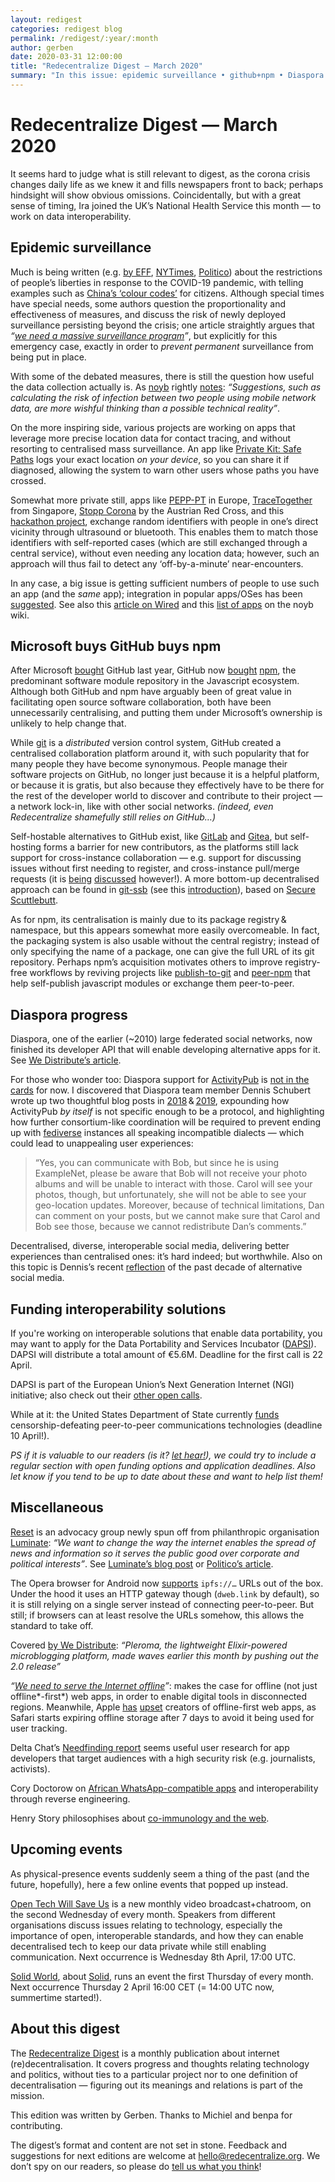 ```yaml
---
layout: redigest
categories: redigest blog
permalink: /redigest/:year/:month
author: gerben
date: 2020-03-31 12:00:00
title: "Redecentralize Digest — March 2020"
summary: "In this issue: epidemic surveillance • github+npm • Diaspora • etc."
---
```


Redecentralize Digest — March 2020
==================================

It seems hard to judge what is still relevant to digest, as the corona crisis changes daily life as we knew it and fills newspapers front to back; perhaps hindsight will show obvious omissions. Coincidentally, but with a great sense of timing, Ira joined the UK’s National Health Service this month — to work on data interoperability.


## Epidemic surveillance

Much is being written (e.g. [by EFF][], [NYTimes][], [Politico][]) about the restrictions of people’s liberties in response to the COVID-19 pandemic, with telling examples such as [China’s ‘colour codes’][] for citizens. Although special times have special needs, some authors question the proportionality and effectiveness of measures, and discuss the risk of newly deployed surveillance persisting beyond the crisis; one article straightly argues that *“[we need a massive surveillance program][]”*, but explicitly for this emergency case, exactly in order to *prevent* *permanent* surveillance from being put in place.

With some of the debated measures, there is still the question how useful the data collection actually is. As [noyb][] rightly [notes][]: *“Suggestions, such as calculating the risk of infection between two people using mobile network data, are more wishful thinking than a possible technical reality”*.

On the more inspiring side, various projects are working on apps that leverage more precise location data for contact tracing, and without resorting to centralised mass surveillance. An app like [Private Kit: Safe Paths][] logs your exact location *on your device*, so you can share it if diagnosed, allowing the system to warn other users whose paths you have crossed.

Somewhat more private still, apps like [PEPP-PT][] in Europe, [TraceTogether][] from Singapore, [Stopp Corona][] by the Austrian Red Cross, and this [hackathon project][], exchange random identifiers with people in one’s direct vicinity through ultrasound or bluetooth. This enables them to match those identifiers with self-reported cases (which are still exchanged through a central service), without even needing any location data; however, such an approach will thus fail to detect any ‘off-by-a-minute’ near-encounters.

In any case, a big issue is getting sufficient numbers of people to use such an app (and the *same* app); integration in popular apps/OSes has been [suggested][]. See also this [article on Wired][] and this [list of apps][] on the noyb wiki.

[by EFF]: https://www.eff.org/deeplinks/2020/03/protecting-civil-liberties-during-public-health-crisis "Protecting Civil Liberties During a Public Health Crisis · EFF · 10 Mar 2020"
[China’s ‘colour codes’]: https://www.nytimes.com/2020/03/01/business/china-coronavirus-surveillance.html "In Coronavirus Fight, China Gives Citizens a Color Code, With Red Flags · New York Times · 1 Mar 2020"
[NYTimes]: https://www.nytimes.com/2020/03/23/technology/coronavirus-surveillance-tracking-privacy.html "As Coronavirus Surveillance Escalates, Personal Privacy Plummets · New York Times · 23 Mar 2020"
[Politico]: https://www.politico.eu/article/coroanvirus-covid19-surveillance-data/ "In fight against coronavirus, governments embrace surveillance · Politico · 24 Mar 2020"
[we need a massive surveillance program]: https://idlewords.com/2020/03/we_need_a_massive_surveillance_program.htm "We Need A Massive Surveillance Program · Maciej Cegłowski · 23 Mar 2020"
[noyb]: https://noyb.eu/ "noyb, for None of Your Business, is a European group founded by Max Schrems to protect digital rights, largely through strategic complaints and litigation."
[notes]: https://noyb.eu/en/data-protection-times-corona "Data protection in times of coronavirus: not a question of if, but of how · noyb · 30 Mar 2020"
[Private Kit: Safe Paths]: https://safepaths.mit.edu/
[PEPP-PT]: https://www.pepp-pt.org/ "Pan-European Privacy-Preserving Proximity Tracing"
[TraceTogether]: https://www.tracetogether.gov.sg/
[Stopp Corona]: https://www.roteskreuz.at/site/faq-app-stopp-corona/
[hackathon project]: https://devpost.com/software/wetrace-g9ocyi "WeTrace, created at the CodeVsCOVID19 online hackathon of 27–30 March"
[suggested]: https://stop-covid.tech/ "Tech vs COVID-19: 13 things tech companies can do to fight coronavirus — An open letter from technologists, epidemiologists & medical professionals (see item #6)"
[article on Wired]: https://www.wired.com/story/phones-track-spread-covid19-good-idea/ "Phones Could Track the Spread of Covid-19. Is It a Good Idea? · Wired · 15 Mar 2020"
[list of apps]: https://gdprhub.eu/index.php?title=Projects_using_personal_data_to_combat_SARS-CoV-2#Contact_tracing_apps "Projects using personal data to combat SARS-CoV-2 → Contact tracing apps · noyb wiki"


## Microsoft buys GitHub buys npm

After Microsoft [bought][b1] GitHub last year, GitHub now [bought][b2] [npm][], the predominant software module repository in the Javascript ecosystem. Although both GitHub and npm have arguably been of great value in facilitating open source software collaboration, both have been unnecessarily centralising, and putting them under Microsoft’s ownership is unlikely to help change that.

While [git][] is a *distributed* version control system, GitHub created a centralised collaboration platform around it, with such popularity that for many people they have become synonymous. People manage their software projects on GitHub, no longer just because it is a helpful platform, or because it is gratis, but also because they effectively have to be there for the rest of the developer world to discover and contribute to their project — a network lock-in, like with other social networks. *(indeed, even Redecentralize shamefully still relies on GitHub…)*

Self-hostable alternatives to GitHub exist, like [GitLab][] and [Gitea][], but self-hosting forms a barrier for new contributors, as the platforms still lack support for cross-instance collaboration — e.g. support for discussing issues without first needing to register, and cross-instance pull/merge requests (it is [being][f1] [discussed][f2] however!). A more bottom-up decentralised approach can be found in [git-ssb][] (see this [introduction][]), based on [Secure Scuttlebutt][].

As for npm, its centralisation is mainly due to its package registry & namespace, but this appears somewhat more easily overcomeable. In fact, the packaging system is also usable without the central registry; instead of only specifying the name of a package, one can give the full URL of its git repository. Perhaps npm’s acquisition motivates others to improve registry-free workflows by reviving projects like [publish-to-git][] and [peer-npm][] that help self-publish javascript modules or exchange them peer-to-peer.

[b1]: https://news.microsoft.com/2018/06/04/microsoft-to-acquire-github-for-7-5-billion/
[b2]: https://github.blog/2020-03-16-npm-is-joining-github/
[npm]: https://www.npmjs.com/
[git]: https://git-scm.com/
[GitLab]: https://about.gitlab.com/
[Gitea]: https://gitea.io/
[f1]: https://gitlab.com/gitlab-org/gitlab/-/issues/14116
[f2]: https://github.com/forgefed/forgefed
[git-ssb]: https://git.scuttlebot.io/%25n92DiQh7ietE%2BR%2BX%2FI403LQoyf2DtR3WQfCkDKlheQU%3D.sha256
[introduction]: https://github.com/noffle/git-ssb-intro
[Secure Scuttlebutt]: https://www.scuttlebutt.nz/ "Secure Scuttlebutt is a “decentralised secure gossip platform”"
[publish-to-git]: https://github.com/Rush/publish-to-git/
[peer-npm]: https://github.com/noffle/peer-npm/


## Diaspora progress

Diaspora, one of the earlier (~2010) large federated social networks, now finished its developer API that will enable developing alternative apps for it. See [We Distribute’s article][].

For those who wonder too: Diaspora support for [ActivityPub][] is [not in the cards][] for now. I discovered that Diaspora team member Dennis Schubert wrote up two thoughtful blog posts in [2018][] & [2019][], expounding how ActivityPub *by itself* is not specific enough to be a protocol, and highlighting how further consortium-like coordination will be required to prevent ending up with [fediverse][] instances all speaking incompatible dialects — which could lead to unappealing user experiences:

> “Yes, you can communicate with Bob, but since he is using ExampleNet, please be aware that Bob will not receive your photo albums and will be unable to interact with those. Carol will see your photos, though, but unfortunately, she will not be able to see your geo-location updates. Moreover, because of technical limitations, Dan can comment on your posts, but we cannot make sure that Carol and Bob see those, because we cannot redistribute Dan’s comments.”

Decentralised, diverse, interoperable social media, delivering better experiences than centralised ones: it’s hard indeed; but worthwhile. Also on this topic is Dennis’s recent [reflection][] of the past decade of alternative social media.

[We Distribute’s article]: https://wedistribute.org/2020/03/diaspora-finally-merges-in-developer-api/ "Diaspora Finally Merges in Developer API · Sean Tilley / We Distribute"
[ActivityPub]: https://activitypub.rocks/ "ActivityPub is a standard protocol/framework that powers and interconnects various social media in the ‘Fediverse’, such as Mastodon and Pleroma instances."
[not in the cards]: https://github.com/diaspora/diaspora/issues/7422#issuecomment-546742655
[2018]: https://schub.wtf/blog/2018/02/01/activitypub-one-protocol-to-rule-them-all.html "ActivityPub - one protocol to rule them all? · Dennis Schubert · Feb 2018"
[2019]: https://schub.wtf/blog/2019/01/13/activitypub-final-thoughts-one-year-later.html "ActivityPub - Final thoughts, one year later. · Dennis Schubert · Jan 2019"
[fediverse]: https://en.wikipedia.org/wiki/Fediverse "The fediverse is the social network consisting of independently hosted community servers (‘instances’), which interconnect to support posting and following people between communities"
[reflection]: https://schub.wtf/blog/2020/01/01/2010s-alternative-social-media.html "The 2010s and alternative Social Media: A decade full of work, hope, and disappointment · Dennis Schubert · Jan 2020"


## Funding interoperability solutions

If you're working on interoperable solutions that enable data portability, you may want to apply for the
Data Portability and Services Incubator ([DAPSI][]). DAPSI will distribute a total amount of €5.6M. Deadline for the first call is 22 April.

DAPSI is part of the European Union’s Next Generation Internet (NGI) initiative; also check out their [other open calls][].

While at it: the United States Department of State currently [funds][] censorship-defeating peer-to-peer communications technologies (deadline 10 April!).

*PS if it is valuable to our readers (is it? [let hear!](mailto:hello@redecentralize.org?subject=ReDigest%20feedback%20-%20funding%20section)), we could try to include a regular section with open funding options and application deadlines. Also let know if you tend to be up to date about these and want to help list them!*

[DAPSI]: https://dapsi.ngi.eu/
[other open calls]: https://www.ngi.eu/opencalls/
[funds]: https://www.state.gov/internet-freedom-advancing-and-promoting-peer-to-peer-communications-technologies/


## Miscellaneous

[Reset][] is an advocacy group newly spun off from philanthropic organisation [Luminate][]: *“We want to change the way the internet enables the spread of news and information so it serves the public good over corporate and political interests”*. See [Luminate’s blog post][] or [Politico’s article][].

[Reset]: https://www.reset.tech/
[Luminate]: https://luminategroup.com/
[Luminate’s blog post]: https://luminategroup.com/posts/blog/resetting-the-internet-for-democracy
[Politico’s article]: https://www.politico.eu/article/ben-scott-former-clinton-aide-seeks-to-rewrite-anti-tech-lobbying-rulebook/


The Opera browser for Android now [supports][] `ipfs://…` URLs out of the box. Under the hood it uses an HTTP gateway though (`dweb.link` by default), so it is still relying on a single server instead of connecting peer-to-peer. But still; if browsers can at least resolve the URLs somehow, this allows the standard to take off.

[supports]: https://blog.ipfs.io/2020-03-30-ipfs-in-opera-for-android/


Covered [by We Distribute][]: *“Pleroma, the lightweight Elixir-powered microblogging platform, made waves earlier this month by pushing out the 2.0 release”*

[by We Distribute]: https://wedistribute.org/2020/03/hooray-pleroma-officially-releases-2-x-series/ "Hooray! Pleroma Officially Releases 2.x Series · Sean Tilley / We Distribute · 23 Mar 2020"


*“[We need to serve the Internet offline]”*: makes the case for offline (not just offline*-first*) web apps, in order to enable digital tools in disconnected regions. Meanwhile, Apple [has][a1] [upset][a2] creators of offline-first web apps, as Safari starts expiring offline storage after 7 days to avoid it being used for user tracking.

[We need to serve the Internet offline]: https://medium.com/offline-camp/we-need-to-serve-the-internet-offline-c67b35f9f388 "We need to serve the Internet offline · R.J. Steinert III / Offline Camp · 17 Mar 2020"
[a1]: https://ar.al/2020/03/25/apple-just-killed-offline-web-apps-while-purporting-to-protect-your-privacy-why-thats-a-bad-thing-and-why-you-should-care/ "Apple just killed Offline Web Apps while purporting to protect your privacy: why that’s A Bad Thing and why you should care · Aral Balkan · 25 Mar 2020"
[a2]: https://andregarzia.com/2020/03/private-client-side-only-pwas-are-hard-but-now-apple-made-them-impossible.html "Private client-side-only PWAs are hard, but now Apple made them impossible. · Andre “soapdog” Garzia · 25 Mar 2020"


Delta Chat’s [Needfinding report][] seems useful user research for app developers that target audiences with a high security risk (e.g. journalists, activists).

[Needfinding report]: https://delta.chat/en/2020-03-31-needfinding_multidevice


Cory Doctorow on [African WhatsApp-compatible apps][] and interoperability through reverse engineering.

[African WhatsApp-compatible apps]: https://www.eff.org/deeplinks/2020/03/african-whatsapp-modders-are-masters-worldwide-adversarial-interoperability "African WhatsApp Modders are the Masters of Worldwide Adversarial Interoperability · Cory Doctorow / EFF · 18 Mar 2020"


Henry Story philosophises about [co-immunology and the web][].

[co-immunology and the web]: https://medium.com/@bblfish/co-immunology-and-the-web-43379b46688e "Co-Immunology and the Web · Henry Story · 29 Mar 2020"


## Upcoming events

As physical-presence events suddenly seem a thing of the past (and the future, hopefully), here a few online events that popped up instead.

[Open Tech Will Save Us][] is a new monthly video broadcast+chatroom, on the second Wednesday of every month. Speakers from different organisations discuss issues relating to technology, especially the importance of open, interoperable standards, and how they can enable decentralised tech to keep our data private while still enabling communication. Next occurrence is Wednesday 8th April, 17:00 UTC.

[Solid World][], about [Solid][], runs an event the first Thursday of every month. Next occurrence Thursday 2 April 16:00 CET (= 14:00 UTC now, summertime started!).

[Open Tech Will Save Us]: https://matrix.org/open-tech-meetup/
[Solid World]: https://www.eventbrite.com/e/solid-world-tickets-100417571660
[Solid]: https://solidproject.org/ "The Solid project, founded by Web-inventor Tim Berners-Lee, creates a set of protocols to enable people to control their personal data"


## About this digest

The [Redecentralize Digest](https://redecentralize.org/redigest/) is a monthly publication about internet (re)decentralisation. It covers progress and thoughts relating technology and politics, without ties to a particular project nor to one definition of decentralisation — figuring out its meanings and relations is part of the mission.

This edition was written by Gerben. Thanks to Michiel and benpa for contributing.

The digest’s format and content are not set in stone. Feedback and suggestions for next editions are welcome at <hello@redecentralize.org>. We don’t spy on our readers, so please do [tell us what you think](mailto:hello@redecentralize.org?subject=ReDigest%20feedback&body=I%20find%20ReDigest%20_____.%20It%20would%20be%20(even)%20better%20if%20_____.)!
